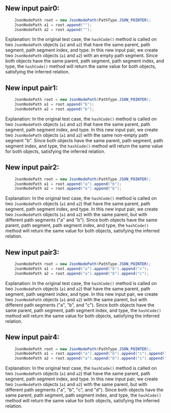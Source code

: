 ## New input pair0:
```java
    JsonNodePath root = new JsonNodePath(PathType.JSON_POINTER);
    JsonNodePath a1 = root.append("");
    JsonNodePath a2 = root.append("");
```

Explanation: In the original test case, the `hashCode()` method is called on two `JsonNodePath` objects (`a1` and `a2`) that have the same parent, path segment, path segment index, and type. In this new input pair, we create two `JsonNodePath` objects (`a1` and `a2`) with an empty path segment. Since both objects have the same parent, path segment, path segment index, and type, the `hashCode()` method will return the same value for both objects, satisfying the inferred relation.

## New input pair1:
```java
    JsonNodePath root = new JsonNodePath(PathType.JSON_POINTER);
    JsonNodePath a1 = root.append("b");
    JsonNodePath a2 = root.append("b");
```

Explanation: In the original test case, the `hashCode()` method is called on two `JsonNodePath` objects (`a1` and `a2`) that have the same parent, path segment, path segment index, and type. In this new input pair, we create two `JsonNodePath` objects (`a1` and `a2`) with the same non-empty path segment "b". Since both objects have the same parent, path segment, path segment index, and type, the `hashCode()` method will return the same value for both objects, satisfying the inferred relation.

## New input pair2:
```java
    JsonNodePath root = new JsonNodePath(PathType.JSON_POINTER);
    JsonNodePath a1 = root.append("a").append("b");
    JsonNodePath a2 = root.append("a").append("b");
```

Explanation: In the original test case, the `hashCode()` method is called on two `JsonNodePath` objects (`a1` and `a2`) that have the same parent, path segment, path segment index, and type. In this new input pair, we create two `JsonNodePath` objects (`a1` and `a2`) with the same parent, but with different path segments ("a" and "b"). Since both objects have the same parent, path segment, path segment index, and type, the `hashCode()` method will return the same value for both objects, satisfying the inferred relation.

## New input pair3:
```java
    JsonNodePath root = new JsonNodePath(PathType.JSON_POINTER);
    JsonNodePath a1 = root.append("a").append("b").append("c");
    JsonNodePath a2 = root.append("a").append("b").append("c");
```

Explanation: In the original test case, the `hashCode()` method is called on two `JsonNodePath` objects (`a1` and `a2`) that have the same parent, path segment, path segment index, and type. In this new input pair, we create two `JsonNodePath` objects (`a1` and `a2`) with the same parent, but with different path segments ("a", "b", and "c"). Since both objects have the same parent, path segment, path segment index, and type, the `hashCode()` method will return the same value for both objects, satisfying the inferred relation.

## New input pair4:
```java
    JsonNodePath root = new JsonNodePath(PathType.JSON_POINTER);
    JsonNodePath a1 = root.append("a").append("b").append("c").append("d");
    JsonNodePath a2 = root.append("a").append("b").append("c").append("d");
```

Explanation: In the original test case, the `hashCode()` method is called on two `JsonNodePath` objects (`a1` and `a2`) that have the same parent, path segment, path segment index, and type. In this new input pair, we create two `JsonNodePath` objects (`a1` and `a2`) with the same parent, but with different path segments ("a", "b", "c", and "d"). Since both objects have the same parent, path segment, path segment index, and type, the `hashCode()` method will return the same value for both objects, satisfying the inferred relation.